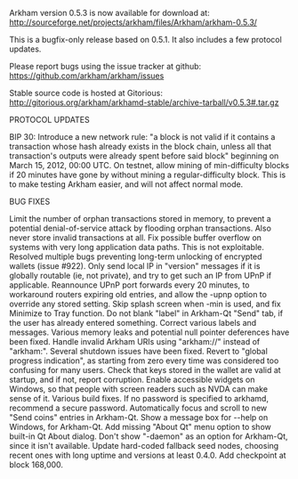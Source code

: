 Arkham version 0.5.3 is now available for download at:
http://sourceforge.net/projects/arkham/files/Arkham/arkham-0.5.3/

This is a bugfix-only release based on 0.5.1.
It also includes a few protocol updates.

Please report bugs using the issue tracker at github:
https://github.com/arkham/arkham/issues

Stable source code is hosted at Gitorious:
http://gitorious.org/arkham/arkhamd-stable/archive-tarball/v0.5.3#.tar.gz

PROTOCOL UPDATES

BIP 30: Introduce a new network rule: "a block is not valid if it contains a transaction whose hash already exists in the block chain, unless all that transaction's outputs were already spent before said block" beginning on March 15, 2012, 00:00 UTC.
On testnet, allow mining of min-difficulty blocks if 20 minutes have gone by without mining a regular-difficulty block. This is to make testing Arkham easier, and will not affect normal mode.

BUG FIXES

Limit the number of orphan transactions stored in memory, to prevent a potential denial-of-service attack by flooding orphan transactions. Also never store invalid transactions at all.
Fix possible buffer overflow on systems with very long application data paths. This is not exploitable.
Resolved multiple bugs preventing long-term unlocking of encrypted wallets
(issue #922).
Only send local IP in "version" messages if it is globally routable (ie, not private), and try to get such an IP from UPnP if applicable.
Reannounce UPnP port forwards every 20 minutes, to workaround routers expiring old entries, and allow the -upnp option to override any stored setting.
Skip splash screen when -min is used, and fix Minimize to Tray function.
Do not blank "label" in Arkham-Qt "Send" tab, if the user has already entered something.
Correct various labels and messages.
Various memory leaks and potential null pointer deferences have been fixed.
Handle invalid Arkham URIs using "arkham://" instead of "arkham:".
Several shutdown issues have been fixed.
Revert to "global progress indication", as starting from zero every time was considered too confusing for many users.
Check that keys stored in the wallet are valid at startup, and if not, report corruption.
Enable accessible widgets on Windows, so that people with screen readers such as NVDA can make sense of it.
Various build fixes.
If no password is specified to arkhamd, recommend a secure password.
Automatically focus and scroll to new "Send coins" entries in Arkham-Qt.
Show a message box for --help on Windows, for Arkham-Qt.
Add missing "About Qt" menu option to show built-in Qt About dialog.
Don't show "-daemon" as an option for Arkham-Qt, since it isn't available.
Update hard-coded fallback seed nodes, choosing recent ones with long uptime and versions at least 0.4.0.
Add checkpoint at block 168,000.
